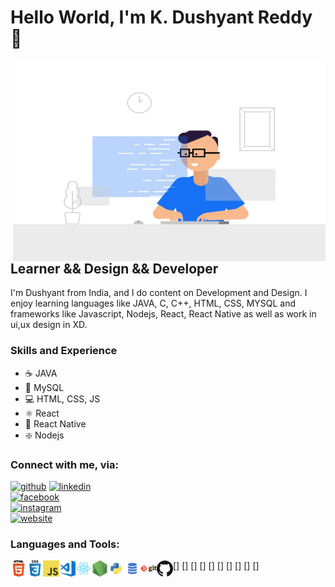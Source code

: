# Hello World, I'm K. Dushyant Reddy 👋

 <img align="right" alt="GIF" src="https://github.com/Dushyant029/Dushyant029/blob/main/developer.gif?raw=true  " width="500" height="320" />

## Learner && Design && Developer  

I'm Dushyant from India, and I do content on Development and Design. I enjoy learning languages like JAVA, C, C++, HTML, CSS, MYSQL and frameworks like Javascript, Nodejs, React, React Native as well as work in ui,ux design in XD.

### Skills and Experience
* ☕ JAVA
* 🐬 MySQL
* 💻 HTML, CSS, JS
* ⚛ React
* 📱 React Native
* ❇️ Nodejs


### Connect with me, via:
[<img src='https://cdn.jsdelivr.net/npm/simple-icons@3.0.1/icons/github.svg' alt='github' width='26px'>](https://github.com/Dushyant029)
[<img src='https://cdn.jsdelivr.net/npm/simple-icons@3.0.1/icons/linkedin.svg' alt='linkedin' width='26px'>](https://www.linkedin.com/in/k-dushyant-reddy-060234165/)  
[<img src='https://cdn.jsdelivr.net/npm/simple-icons@3.0.1/icons/facebook.svg' alt='facebook' width='26px'>](https://www.facebook.com/Dushyant-Reddy/100005478945548)  
[<img src='https://cdn.jsdelivr.net/npm/simple-icons@3.0.1/icons/instagram.svg' alt='instagram' width='26px'>](https://www.instagram.com/dushi_hrx/)  
[<img src='https://cdn.jsdelivr.net/npm/simple-icons@3.0.1/icons/icloud.svg' alt='website' width='26px'>](http://kdushyantreddy.me/)


### Languages and Tools:

[<img align="left" alt="HTML5" width="26px" src="https://raw.githubusercontent.com/github/explore/80688e429a7d4ef2fca1e82350fe8e3517d3494d/topics/html/html.png" />]
[<img align="left" alt="CSS3" width="26px" src="https://raw.githubusercontent.com/github/explore/80688e429a7d4ef2fca1e82350fe8e3517d3494d/topics/css/css.png" />]
[<img align="left" alt="JavaScript" width="26px" src="https://raw.githubusercontent.com/github/explore/80688e429a7d4ef2fca1e82350fe8e3517d3494d/topics/javascript/javascript.png" />]
[<img align="left" alt="Visual Studio Code" width="26px" src="https://raw.githubusercontent.com/github/explore/80688e429a7d4ef2fca1e82350fe8e3517d3494d/topics/visual-studio-code/visual-studio-code.png" />]
[<img align="left" alt="React" width="26px" src="https://raw.githubusercontent.com/github/explore/80688e429a7d4ef2fca1e82350fe8e3517d3494d/topics/react/react.png" />]
[<img align="left" alt="Node.js" width="26px" src="https://raw.githubusercontent.com/github/explore/80688e429a7d4ef2fca1e82350fe8e3517d3494d/topics/nodejs/nodejs.png" />]
[<img align="left" alt="python" width="26px" src="https://raw.githubusercontent.com/github/explore/80688e429a7d4ef2fca1e82350fe8e3517d3494d/topics/python/python.png" />]
[<img align="left" alt="SQL" width="26px" src="https://raw.githubusercontent.com/github/explore/80688e429a7d4ef2fca1e82350fe8e3517d3494d/topics/sql/sql.png" />]
[<img align="left" alt="Git" width="26px" src="https://raw.githubusercontent.com/github/explore/80688e429a7d4ef2fca1e82350fe8e3517d3494d/topics/git/git.png" />]
[<img align="left" alt="GitHub" width="26px" src="https://raw.githubusercontent.com/github/explore/78df643247d429f6cc873026c0622819ad797942/topics/github/github.png" />]



